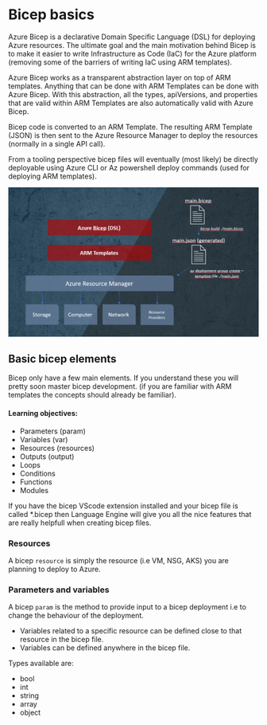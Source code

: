 # Bicep basics

Azure Bicep is a declarative Domain Specific Language (DSL) for deploying Azure resources.
The ultimate goal and the main motivation behind Bicep is to make it easier to write Infrastructure as Code (IaC) for the Azure platform (removing some of the barriers of writing IaC using ARM templates). 

Azure Bicep works as a transparent abstraction layer on top of ARM templates. Anything that can be done with ARM Templates can be done with Azure Bicep. With this abstraction, all the types, apiVersions, and properties that are valid within ARM Templates are also automatically valid with Azure Bicep.

Bicep code is converted to an ARM Template. The resulting ARM Template (JSON) is then sent to the Azure Resource Manager to deploy the resources (normally in a single API call).

From a tooling perspective bicep files will eventually (most likely) be directly deployable using Azure CLI or Az powershell deploy commands (used for deploying ARM templates).

![Bicep DSL](https://github.com/the-azure-lab/learning-bicep/blob/main/.images/azure-bicep-highlevel.png)

## Basic bicep elements

Bicep only have a few main elements. If you understand these you will pretty soon master bicep development. (if you are familiar with ARM templates the concepts  should already be familiar).

#### Learning objectives: 

- Parameters (param)
- Variables (var)
- Resources (resources)
- Outputs (output)
- Loops
- Conditions
- Functions
- Modules

If you have the bicep VScode extension installed and your bicep file is called *.bicep then Language Engine will give you all the nice features that are really helpfull when creating bicep files.

### Resources

A bicep `resource` is simply the resource (i.e VM, NSG, AKS) you are planning to deploy to Azure. 

### Parameters and variables

A bicep `param` is the method to provide input to a bicep deployment i.e to change the behaviour of the deployment. 

- Variables related to a specific resource can be defined close to that resource in the bicep file.
- Variables can be defined anywhere in the bicep file. 

Types available are: 

- bool
- int
- string
- array
- object
